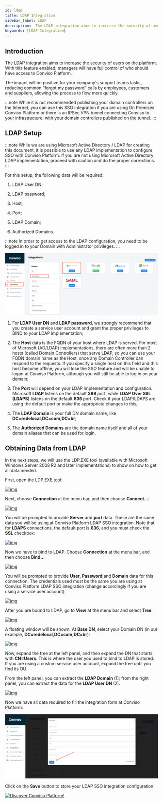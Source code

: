 ```yaml
---
id: ldap
title: LDAP Integration
sidebar_label: LDAP
description:  The LDAP integration aims to increase the security of users on the platform. With this feature enabled, managers will have full control of who should have access to Conviso Platform.
keywords: [LDAP Integration]
---
```


## Introduction

The LDAP integration aims to increase the security of users on the platform. With this feature enabled, managers will have full control of who should have access to Conviso Platform.

The impact will be positive for your company's support teams tasks, reducing common “forgot my password” calls by employees, customers and suppliers, allowing the process to flow more quickly.

:::note
While it is not recommended publishing your domain controllers on the Internet, you can use this SSO integration if you are using On Premises Conviso Platform or there is an IPSec VPN tunnel connecting Conviso to your infrastructure, with your domain controllers published on the tunnel.
:::

## LDAP Setup

:::note
While we are using Microsoft Active Directory / LDAP for creating this document, it is possible to use any LDAP implementation to configure SSO with Conviso Platform. If you are not using Microsoft Active Directory LDAP implementation, proceed with caution and do the proper corrections.  
:::

For this setup, the following data will be required:

1. LDAP User DN;

2. LDAP password;

3. Host;

4. Port;

5. LDAP Domain;

6. Authorized Domains.

:::note
In order to get access to the LDAP configuration, you need to be logged in to your Domain with Administrator privileges.
:::

<div style={{textAlign: 'center'}}>

[![img](../../static/img/ad-ldap-img1.png "Conviso Platform integrations.")](https://cta-service-cms2.hubspot.com/web-interactives/public/v1/track/redirect?encryptedPayload=AVxigLKtcWzoFbzpyImNNQsXC9S54LjJuklwM39zNd7hvSoR%2FVTX%2FXjNdqdcIIDaZwGiNwYii5hXwRR06puch8xINMyL3EXxTMuSG8Le9if9juV3u%2F%2BX%2FCKsCZN1tLpW39gGnNpiLedq%2BrrfmYxgh8G%2BTcRBEWaKasQ%3D&webInteractiveContentId=125788977029&portalId=5613826)

</div>

1. For **LDAP User DN** and **LDAP password**, we strongly recommend that you create a service user account and grant the proper privileges to BIND to your LDAP implementation;

2. The **Host** data is the FQDN of your host where LDAP is served. For most of Microsoft (AD/LDAP) implementations, there are often more than 2 hosts (called Domain Controllers) that serve LDAP, so you can use your FQDN domain name as the Host, once any Domain Controller can respond to the requests. If you specify a single host on this field and this host become offline, you will lose the SSO feature and will be unable to logon at Conviso Platform, although you will still be able to log in on your domain;

3. The **Port** will depend on your LDAP implementation and configuration. Microsoft **LDAP** listens on the default **389** port, while **LDAP Over SSL (LDAPS)** listens on the default **636** port. Check if your LDAP/LDAPS are using the default port or make the appropriate changes to this;

4. The **LDAP Domain** is your full DN domain name, like **DC=redelocal,DC=com,DC=br**;

5. The **Authorized Domains** are the domain name itself and all of your domain aliases that can be used for login.

## Obtaining Data from LDAP

In the next steps, we will use the LDP.EXE tool (available with Microsoft Windows Server 2008 R2 and later implementations) to show on how to get all data needed.

First, open the LDP.EXE tool:

<div style={{textAlign: 'center'}}>

[![img](../../static/img/ad-ldap-img2.png "LDAP.")](https://cta-service-cms2.hubspot.com/web-interactives/public/v1/track/redirect?encryptedPayload=AVxigLKtcWzoFbzpyImNNQsXC9S54LjJuklwM39zNd7hvSoR%2FVTX%2FXjNdqdcIIDaZwGiNwYii5hXwRR06puch8xINMyL3EXxTMuSG8Le9if9juV3u%2F%2BX%2FCKsCZN1tLpW39gGnNpiLedq%2BrrfmYxgh8G%2BTcRBEWaKasQ%3D&webInteractiveContentId=125788977029&portalId=5613826)

</div>

Next, choose **Connection** at the menu bar, and then choose **Connect...**:

<div style={{textAlign: 'center'}}>

[![img](../../static/img/ad-ldap-img3.png "LDAP.")](https://cta-service-cms2.hubspot.com/web-interactives/public/v1/track/redirect?encryptedPayload=AVxigLKtcWzoFbzpyImNNQsXC9S54LjJuklwM39zNd7hvSoR%2FVTX%2FXjNdqdcIIDaZwGiNwYii5hXwRR06puch8xINMyL3EXxTMuSG8Le9if9juV3u%2F%2BX%2FCKsCZN1tLpW39gGnNpiLedq%2BrrfmYxgh8G%2BTcRBEWaKasQ%3D&webInteractiveContentId=125788977029&portalId=5613826)

</div>

You will be prompted to provide **Server** and **port** data. These are the same data you will be using at Conviso Platform LDAP SSO integration. Note that for **LDAPS** connections, the default port is **636**, and you must check the **SSL** checkbox:

<div style={{textAlign: 'center'}}>

[![img](../../static/img/ad-ldap-img4.png "LDAP.")](https://cta-service-cms2.hubspot.com/web-interactives/public/v1/track/redirect?encryptedPayload=AVxigLKtcWzoFbzpyImNNQsXC9S54LjJuklwM39zNd7hvSoR%2FVTX%2FXjNdqdcIIDaZwGiNwYii5hXwRR06puch8xINMyL3EXxTMuSG8Le9if9juV3u%2F%2BX%2FCKsCZN1tLpW39gGnNpiLedq%2BrrfmYxgh8G%2BTcRBEWaKasQ%3D&webInteractiveContentId=125788977029&portalId=5613826)

</div>

Now we have to bind to LDAP. Choose **Connection** at the menu bar, and then choose **Bind...** 

<div style={{textAlign: 'center'}}>

[![img](../../static/img/ad-ldap-img5.png "LDAP.")](https://cta-service-cms2.hubspot.com/web-interactives/public/v1/track/redirect?encryptedPayload=AVxigLKtcWzoFbzpyImNNQsXC9S54LjJuklwM39zNd7hvSoR%2FVTX%2FXjNdqdcIIDaZwGiNwYii5hXwRR06puch8xINMyL3EXxTMuSG8Le9if9juV3u%2F%2BX%2FCKsCZN1tLpW39gGnNpiLedq%2BrrfmYxgh8G%2BTcRBEWaKasQ%3D&webInteractiveContentId=125788977029&portalId=5613826)

</div>

You will be prompted to provide **User**, **Password** and **Domain** data for this connection. The credentials used must be the same you are using at Conviso Platform LDAP SSO integration (change accordingly if you are using a service user account):

<div style={{textAlign: 'center'}}>

[![img](../../static/img/ad-ldap-img6.png "LDAP.")](https://cta-service-cms2.hubspot.com/web-interactives/public/v1/track/redirect?encryptedPayload=AVxigLKtcWzoFbzpyImNNQsXC9S54LjJuklwM39zNd7hvSoR%2FVTX%2FXjNdqdcIIDaZwGiNwYii5hXwRR06puch8xINMyL3EXxTMuSG8Le9if9juV3u%2F%2BX%2FCKsCZN1tLpW39gGnNpiLedq%2BrrfmYxgh8G%2BTcRBEWaKasQ%3D&webInteractiveContentId=125788977029&portalId=5613826)

</div>

After you are bound to LDAP, go to **View** at the menu bar and select **Tree**:

<div style={{textAlign: 'center'}}>

[![img](../../static/img/ad-ldap-img7.png "LDAP.")](https://cta-service-cms2.hubspot.com/web-interactives/public/v1/track/redirect?encryptedPayload=AVxigLKtcWzoFbzpyImNNQsXC9S54LjJuklwM39zNd7hvSoR%2FVTX%2FXjNdqdcIIDaZwGiNwYii5hXwRR06puch8xINMyL3EXxTMuSG8Le9if9juV3u%2F%2BX%2FCKsCZN1tLpW39gGnNpiLedq%2BrrfmYxgh8G%2BTcRBEWaKasQ%3D&webInteractiveContentId=125788977029&portalId=5613826)

</div>

A floating window will be shown. At **Base DN**, select your Domain DN (in our example, **DC=redelocal,DC=com,DC=br**):

<div style={{textAlign: 'center'}}>

[![img](../../static/img/ad-ldap-img8.png  "LDAP.")](https://cta-service-cms2.hubspot.com/web-interactives/public/v1/track/redirect?encryptedPayload=AVxigLKtcWzoFbzpyImNNQsXC9S54LjJuklwM39zNd7hvSoR%2FVTX%2FXjNdqdcIIDaZwGiNwYii5hXwRR06puch8xINMyL3EXxTMuSG8Le9if9juV3u%2F%2BX%2FCKsCZN1tLpW39gGnNpiLedq%2BrrfmYxgh8G%2BTcRBEWaKasQ%3D&webInteractiveContentId=125788977029&portalId=5613826)

</div>

Now, expand the tree at the left panel, and then expand the DN that starts with **CN=Users**. This is where the user you used to bind to LDAP is stored. If you are using a custom service user account, expand the tree until you find its OU.

From the left panel, you can extract the **LDAP Domain** (1); from the right panel, you can extract the data for the **LDAP User DN** (2).

<div style={{textAlign: 'center'}}>

[![img](../../static/img/ad-ldap-img9.png  "LDAP.")](https://cta-service-cms2.hubspot.com/web-interactives/public/v1/track/redirect?encryptedPayload=AVxigLKtcWzoFbzpyImNNQsXC9S54LjJuklwM39zNd7hvSoR%2FVTX%2FXjNdqdcIIDaZwGiNwYii5hXwRR06puch8xINMyL3EXxTMuSG8Le9if9juV3u%2F%2BX%2FCKsCZN1tLpW39gGnNpiLedq%2BrrfmYxgh8G%2BTcRBEWaKasQ%3D&webInteractiveContentId=125788977029&portalId=5613826)

</div>

Now we have all data required to fill the integration form at Conviso Platform:

<div style={{textAlign: 'center'}}>

[![img](../../static/img/ad-ldap-img10.png  "Conviso Platform.")](https://cta-service-cms2.hubspot.com/web-interactives/public/v1/track/redirect?encryptedPayload=AVxigLKtcWzoFbzpyImNNQsXC9S54LjJuklwM39zNd7hvSoR%2FVTX%2FXjNdqdcIIDaZwGiNwYii5hXwRR06puch8xINMyL3EXxTMuSG8Le9if9juV3u%2F%2BX%2FCKsCZN1tLpW39gGnNpiLedq%2BrrfmYxgh8G%2BTcRBEWaKasQ%3D&webInteractiveContentId=125788977029&portalId=5613826)

</div>

Click on the **Save** button to store your LDAP SSO integration configuration.

[![Discover Conviso Platform!](https://no-cache.hubspot.com/cta/default/5613826/interactive-125788977029.png)](https://cta-service-cms2.hubspot.com/web-interactives/public/v1/track/redirect?encryptedPayload=AVxigLKtcWzoFbzpyImNNQsXC9S54LjJuklwM39zNd7hvSoR%2FVTX%2FXjNdqdcIIDaZwGiNwYii5hXwRR06puch8xINMyL3EXxTMuSG8Le9if9juV3u%2F%2BX%2FCKsCZN1tLpW39gGnNpiLedq%2BrrfmYxgh8G%2BTcRBEWaKasQ%3D&webInteractiveContentId=125788977029&portalId=5613826)